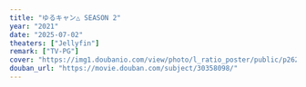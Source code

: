```yaml
---
title: "ゆるキャン△ SEASON 2"
year: "2021"
date: "2025-07-02"
theaters: ["Jellyfin"]
remark: ["TV-PG"]
cover: "https://img1.doubanio.com/view/photo/l_ratio_poster/public/p2628004719.jpg"
douban_url: "https://movie.douban.com/subject/30358098/"
---
```

